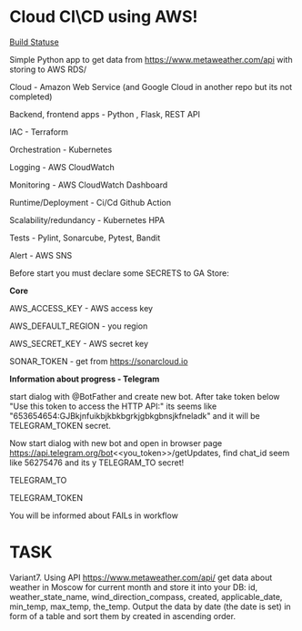 # Cloud CI\CD using AWS!

[Build Statuse](https://github.com/runalsh/epam_again_aws/actions/workflows/aws.yaml/badge.svg)

Simple Python app to get data from https://www.metaweather.com/api with storing to AWS RDS/

Cloud - Amazon Web Service (and Google Cloud in another repo but its not completed)

Backend, frontend apps - Python , Flask, REST API

IAC - Terraform

Orchestration - Kubernetes

Logging -  AWS CloudWatch

Monitoring -  AWS CloudWatch Dashboard

Runtime/Deployment - Ci/Cd Github Action

Scalability/redundancy - Kubernetes HPA

Tests - Pylint, Sonarcube, Pytest, Bandit

Alert - AWS SNS 


Before start you must declare some SECRETS to GA Store:

__Core__

AWS_ACCESS_KEY - AWS access key

AWS_DEFAULT_REGION - you region

AWS_SECRET_KEY - AWS secret key

SONAR_TOKEN - get from https://sonarcloud.io

__Information about progress - Telegram__

start dialog with @BotFather and create new bot. After take token below "Use this token to access the HTTP API:" its seems like "653654654:GJBkjnfuikbjkbkbgrkjgbkgbnsjkfneladk" and it will be TELEGRAM_TOKEN secret.

Now start dialog with new bot and open in browser page https://api.telegram.org/bot<<you_token>>/getUpdates,  find chat_id seem like 56275476 and its y TELEGRAM_TO secret!

TELEGRAM_TO

TELEGRAM_TOKEN

You will be informed about FAILs in workflow



# TASK

Variant7. 
Using API https://www.metaweather.com/api/ get data about weather in Moscow
for current month and store it into your DB: id, weather_state_name,
wind_direction_compass, created, applicable_date, min_temp, max_temp, the_temp.
Output the data by date (the date is set) in form of a table and sort them by
created in ascending order. 





